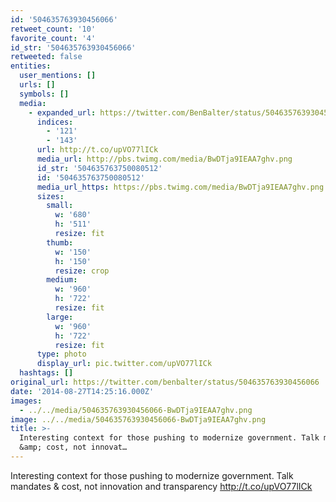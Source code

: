 ```yaml
---
id: '504635763930456066'
retweet_count: '10'
favorite_count: '4'
id_str: '504635763930456066'
retweeted: false
entities:
  user_mentions: []
  urls: []
  symbols: []
  media:
    - expanded_url: https://twitter.com/BenBalter/status/504635763930456066/photo/1
      indices:
        - '121'
        - '143'
      url: http://t.co/upVO77lICk
      media_url: http://pbs.twimg.com/media/BwDTja9IEAA7ghv.png
      id_str: '504635763750080512'
      id: '504635763750080512'
      media_url_https: https://pbs.twimg.com/media/BwDTja9IEAA7ghv.png
      sizes:
        small:
          w: '680'
          h: '511'
          resize: fit
        thumb:
          w: '150'
          h: '150'
          resize: crop
        medium:
          w: '960'
          h: '722'
          resize: fit
        large:
          w: '960'
          h: '722'
          resize: fit
      type: photo
      display_url: pic.twitter.com/upVO77lICk
  hashtags: []
original_url: https://twitter.com/benbalter/status/504635763930456066
date: '2014-08-27T14:25:16.000Z'
images:
  - ../../media/504635763930456066-BwDTja9IEAA7ghv.png
image: ../../media/504635763930456066-BwDTja9IEAA7ghv.png
title: >-
  Interesting context for those pushing to modernize government. Talk mandates
  &amp; cost, not innovat…
---
```


Interesting context for those pushing to modernize government. Talk mandates &amp; cost, not innovation and transparency http://t.co/upVO77lICk